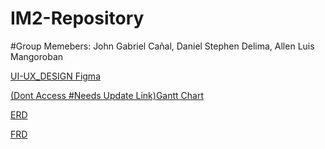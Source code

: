 # IM2-Repository
#Group Memebers: John Gabriel Cañal, Daniel Stephen Delima, Allen Luis Mangoroban

[UI-UX_DESIGN Figma](https://www.figma.com/design/0e5BfOdvtAELFK7U6jpDsq/Tripma---Flight-booking-web-app-(Community)?node-id=740-19142&node-type=canvas&t=QmWufvuFsKdPfEj8-0)

[(Dont Access #Needs Update Link)Gantt Chart](https://www.canva.com/design/DAGRddDRy3Y/X8VenPe8f68Lr2Fgo6eRmQ/edit)

[ERD](https://drive.google.com/file/d/1WhFnhzwXh_JXbuH18tJD9ri-ZCCkUzlR/view)

[FRD](https://www.canva.com/design/DAGO7lpnNZg/9ZhqjOaX9rZwcGhNJXZN8Q/edit)

